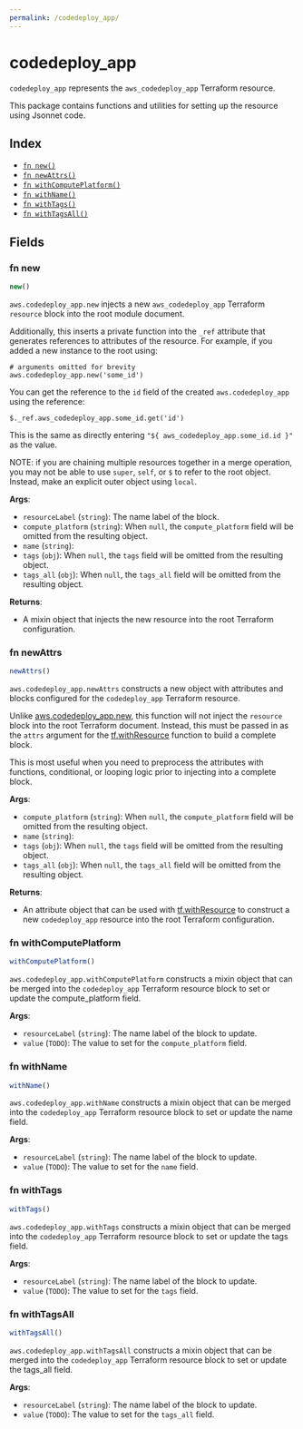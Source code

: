 ```yaml
---
permalink: /codedeploy_app/
---
```


# codedeploy_app

`codedeploy_app` represents the `aws_codedeploy_app` Terraform resource.



This package contains functions and utilities for setting up the resource using Jsonnet code.


## Index

* [`fn new()`](#fn-new)
* [`fn newAttrs()`](#fn-newattrs)
* [`fn withComputePlatform()`](#fn-withcomputeplatform)
* [`fn withName()`](#fn-withname)
* [`fn withTags()`](#fn-withtags)
* [`fn withTagsAll()`](#fn-withtagsall)

## Fields

### fn new

```ts
new()
```


`aws.codedeploy_app.new` injects a new `aws_codedeploy_app` Terraform `resource`
block into the root module document.

Additionally, this inserts a private function into the `_ref` attribute that generates references to attributes of the
resource. For example, if you added a new instance to the root using:

    # arguments omitted for brevity
    aws.codedeploy_app.new('some_id')

You can get the reference to the `id` field of the created `aws.codedeploy_app` using the reference:

    $._ref.aws_codedeploy_app.some_id.get('id')

This is the same as directly entering `"${ aws_codedeploy_app.some_id.id }"` as the value.

NOTE: if you are chaining multiple resources together in a merge operation, you may not be able to use `super`, `self`,
or `$` to refer to the root object. Instead, make an explicit outer object using `local`.

**Args**:
  - `resourceLabel` (`string`): The name label of the block.
  - `compute_platform` (`string`):  When `null`, the `compute_platform` field will be omitted from the resulting object.
  - `name` (`string`): 
  - `tags` (`obj`):  When `null`, the `tags` field will be omitted from the resulting object.
  - `tags_all` (`obj`):  When `null`, the `tags_all` field will be omitted from the resulting object.

**Returns**:
- A mixin object that injects the new resource into the root Terraform configuration.


### fn newAttrs

```ts
newAttrs()
```


`aws.codedeploy_app.newAttrs` constructs a new object with attributes and blocks configured for the `codedeploy_app`
Terraform resource.

Unlike [aws.codedeploy_app.new](#fn-codedeployappnew), this function will not inject the `resource`
block into the root Terraform document. Instead, this must be passed in as the `attrs` argument for the
[tf.withResource](https://github.com/tf-libsonnet/core/tree/main/docs#fn-withresource) function to build a complete block.

This is most useful when you need to preprocess the attributes with functions, conditional, or looping logic prior to
injecting into a complete block.

**Args**:
  - `compute_platform` (`string`):  When `null`, the `compute_platform` field will be omitted from the resulting object.
  - `name` (`string`): 
  - `tags` (`obj`):  When `null`, the `tags` field will be omitted from the resulting object.
  - `tags_all` (`obj`):  When `null`, the `tags_all` field will be omitted from the resulting object.

**Returns**:
  - An attribute object that can be used with [tf.withResource](https://github.com/tf-libsonnet/core/tree/main/docs#fn-withresource) to construct a new `codedeploy_app` resource into the root Terraform configuration.


### fn withComputePlatform

```ts
withComputePlatform()
```

`aws.codedeploy_app.withComputePlatform` constructs a mixin object that can be merged into the `codedeploy_app`
Terraform resource block to set or update the compute_platform field.



**Args**:
  - `resourceLabel` (`string`): The name label of the block to update.
  - `value` (`TODO`): The value to set for the `compute_platform` field.


### fn withName

```ts
withName()
```

`aws.codedeploy_app.withName` constructs a mixin object that can be merged into the `codedeploy_app`
Terraform resource block to set or update the name field.



**Args**:
  - `resourceLabel` (`string`): The name label of the block to update.
  - `value` (`TODO`): The value to set for the `name` field.


### fn withTags

```ts
withTags()
```

`aws.codedeploy_app.withTags` constructs a mixin object that can be merged into the `codedeploy_app`
Terraform resource block to set or update the tags field.



**Args**:
  - `resourceLabel` (`string`): The name label of the block to update.
  - `value` (`TODO`): The value to set for the `tags` field.


### fn withTagsAll

```ts
withTagsAll()
```

`aws.codedeploy_app.withTagsAll` constructs a mixin object that can be merged into the `codedeploy_app`
Terraform resource block to set or update the tags_all field.



**Args**:
  - `resourceLabel` (`string`): The name label of the block to update.
  - `value` (`TODO`): The value to set for the `tags_all` field.
